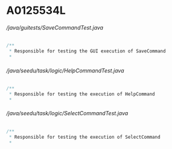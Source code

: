 # A0125534L
###### /java/guitests/SaveCommandTest.java
``` java
/**
 * Responsible for testing the GUI execution of SaveCommand
 * 
```
###### /java/seedu/task/logic/HelpCommandTest.java
``` java
/**
 * Responsible for testing the execution of HelpCommand
 * 
```
###### /java/seedu/task/logic/SelectCommandTest.java
``` java
/**
 * Responsible for testing the execution of SelectCommand
 * 
```
